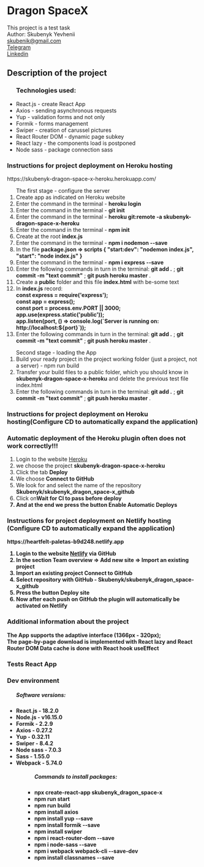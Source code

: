 # Dragon SpaceX
This project is a test task
<br/>
Аuthor: Skubenyk Yevhenii 
<br/>
skubenik@gmail.com
<br/>
<a href='https://t.me/Skubenik_E'>Telegram</a> 
<br/>
<a href='https://www.linkedin.com/in/yevhenii-skubenyk-a8969a125'>Linkedin</a>

## Description of the project
<ul><h3>Technologies used:</h3>
  <li>React.js - create React App</li>
  <li>Axios - sending asynchronous requests</li>
  <li>Yup - validation forms and not only</li>
  <li>Formik - forms management</li>
  <li>Swiper - creation of carussel pictures</li>
  <li>React Router DOM - dynamic page subkey</li>
  <li>React lazy - the components load is postponed</li>
  <li>Node sass - package connection sass</li>
</ul>

<h3>Instructions for project deployment on Heroku hosting</h3>
https://skubenyk-dragon-space-x-heroku.herokuapp.com/
<ol>The first stage - configure the server
  <li>Сreate app as indicated on Heroku website</li>
  <li>Еnter the command in the terminal - <b>heroku login</b></li>  
  <li>Еnter the command in the terminal - <b>git init</b></li>
  <li>Еnter the command in the terminal - <b>heroku git:remote -a skubenyk-dragon-space-x-heroku</b></li>
  <li>Еnter the command in the terminal - <b>npm init</b></li>
  <li>Create at the root <b>index.js</b></li>
  <li>Еnter the command in the terminal - <b>npm i nodemon --save</b></li>
  <li>In the file <b>package.json => scripts {  "start:dev": "nodemon index.js", "start": "node index.js" }</b></li>
  <li>Еnter the command in the terminal - <b>npm i express --save</b></li>
  <li>Enter the following commands in turn in the terminal: <b>git add .</b> ; <b>git commit -m "text commit"</b> ; <b>git push heroku master</b> .</li>
  <li>Create a <b>public</b> folder and this file <b>index.html</b> with be-some text</li>
  <li>In <b>index.js</b> record:
    <br>
    <b>const express = require('express');
    <br/>
    const app = express();
    <br/>
    const port = process.env.PORT || 3000;
    <br/>
    app.use(express.static('public'));
    <br/>
    app.listen(port, () => console.log(`Server is running on: http://localhost:${port}`));</b>
  </li>
  <li>Enter the following commands in turn in the terminal: <b>git add .</b> ; <b>git commit -m "text commit"</b> ; <b>git push heroku master</b> .</li>
</ol>
<ol>Second stage - loading the App
  <li>Build your ready project in the project working folder (just a project, not a server) - npm run build</li>
  <li>Transfer your build files to a public folder, which you should know in <b>skubenyk-dragon-space-x-heroku</b> and delete the previous test file index.html</li>
  <li>Enter the following commands in turn in the terminal: <b>git add .</b> ; <b>git commit -m "text commit"</b> ; <b>git push heroku master</b> .</li>
</ol>
<h3>Instructions for project deployment on Heroku hosting(Configure CD to automatically expand the application)</h3>
<h3>Automatic deployment of the Heroku plugin often does not work correctly!!!</h3>
<ol>
  <li>Login to the website <a href='https://dashboard.heroku.com'>Heroku</a></li>
  <li>we choose the project <b>skubenyk-dragon-space-x-heroku</b></li>
  <li>Click the tab <b>Deploy</b></li>
  <li>We choose <b>Connect to GitHub</b></li>
  <li>We look for and select the name of the repository <b>Skubenyk/skubenyk_dragon_space-x_github</b></li>
  <li>Сlick on<b>Wait for CI to pass before deploy<b/></li>
  <li>And at the end we press the button <b>Enable Automatic Deploys</b></li>
</ol>

<h3>Instructions for project deployment on Netlify hosting
(Configure CD to automatically expand the application)</h3>
https://heartfelt-paletas-b9d248.netlify.app
<ol>
  <li>Login to the website <a href='https://www.netlify.com/'>Netlify</a> via GitHub</li>
  <li>In the section <b>Team overview</b> => <b>Add new site</b> => <b>Import an existing project</b></li>
  <li><b>Import an existing project</b> Connect to GitHub</li>
  <li>Select repository with GitHub - <b>Skubenyk/skubenyk_dragon_space-x_github</b></li>
  <li>Press the button <b>Deploy site</b></li>
  <li>Now after each <b>push</b> on <b>GitHub</b> the plugin will automatically be activated on <b>Netlify</b></li>
</ol>


<h3>Additional information about the project</h3>
The App supports the adaptive interface (1366px - 320px);
<br/>
The page-by-page download is implemented with <b>React lazy</b> and <b>React Router DOM</b>
Data cache is done with React hook useEffect


<h3>Tests React App</h3>

<h3>Dev environment</h3>
<ul><h5>Software versions:</h5>
  <li>React.js - 18.2.0</li>
  <li>Node.js - v16.15.0</li>
  <li>Formik - 2.2.9</li>
  <li>Axios - 0.27.2</li>
  <li>Yup - 0.32.11</li>
  <li>Swiper - 8.4.2</li>
  <li>Node sass - 7.0.3</li>
  <li>Sass - 1.55.0</li>
  <li>Webpack - 5.74.0</li>
<ul>
<ul><h5>Commands to install packages:</h5>
  <li><b>npx create-react-app skubenyk_dragon_space-x</b></li>
  <li><b>npm run start</b></li>
  <li><b>npm run build</b></li>
  <li><b>npm install axios</b></li>
  <li><b>npm install yup --save</b></li>
  <li><b>npm install formik --save</b></li>
  <li><b>npm install swiper</b></li>
  <li><b>npm i react-router-dom --save</b></li>
  <li><b>npm i node-sass --save</b></li>
  <li><b>npm i webpack webpack-cli --save-dev</b></li>
  <li><b>npm install classnames --save</b></li>
<ul>
  
